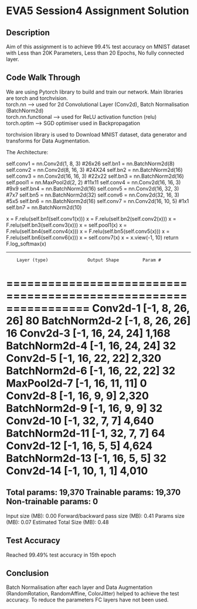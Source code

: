 # EVA5 Session4 Assignment Solution

## Description
Aim of this assignment is to achieve 99.4% test accuracy on MNIST dataset with Less than 20K Parameters, Less than 20 Epochs, No fully connected layer.

## Code Walk Through
We are using Pytorch library to build and train our network. Main libraries are torch and torchvision.  
torch.nn --> used for 2d Convolutional Layer (Conv2d), Batch Normalisation (BatchNorm2d)  
torch.nn.functional --> used for ReLU activation function (relu)  
torch.optim --> SGD optimiser used in Backpropagation  

torchvision library is used to Download MNIST dataset, data generator and transforms for Data Augmentation.  

The Architecture:

self.conv1 = nn.Conv2d(1, 8, 3)   #26x26
self.bn1   = nn.BatchNorm2d(8)
self.conv2 = nn.Conv2d(8, 16, 3)  #24X24
self.bn2   = nn.BatchNorm2d(16)
self.conv3 = nn.Conv2d(16, 16, 3) #22x22
self.bn3   = nn.BatchNorm2d(16)
self.pool1 = nn.MaxPool2d(2, 2)   #11x11
self.conv4 = nn.Conv2d(16, 16, 3)   #9x9
self.bn4   = nn.BatchNorm2d(16)
self.conv5 = nn.Conv2d(16, 32, 3)  #7x7
self.bn5   = nn.BatchNorm2d(32)
self.conv6 = nn.Conv2d(32, 16, 3) #5x5
self.bn6   = nn.BatchNorm2d(16)
self.conv7 = nn.Conv2d(16, 10, 5) #1x1
self.bn7   = nn.BatchNorm2d(10)
  
x = F.relu(self.bn1(self.conv1(x)))
x = F.relu(self.bn2(self.conv2(x)))
x = F.relu(self.bn3(self.conv3(x)))
x = self.pool1(x)
x = F.relu(self.bn4(self.conv4(x)))
x = F.relu(self.bn5(self.conv5(x)))
x = F.relu(self.bn6(self.conv6(x)))
x = self.conv7(x)
x = x.view(-1, 10)
return F.log_softmax(x)

----------------------------------------------------------------
        Layer (type)               Output Shape         Param #
================================================================
            Conv2d-1            [-1, 8, 26, 26]              80
       BatchNorm2d-2            [-1, 8, 26, 26]              16
            Conv2d-3           [-1, 16, 24, 24]           1,168
       BatchNorm2d-4           [-1, 16, 24, 24]              32
            Conv2d-5           [-1, 16, 22, 22]           2,320
       BatchNorm2d-6           [-1, 16, 22, 22]              32
         MaxPool2d-7           [-1, 16, 11, 11]               0
            Conv2d-8             [-1, 16, 9, 9]           2,320
       BatchNorm2d-9             [-1, 16, 9, 9]              32
           Conv2d-10             [-1, 32, 7, 7]           4,640
      BatchNorm2d-11             [-1, 32, 7, 7]              64
           Conv2d-12             [-1, 16, 5, 5]           4,624
      BatchNorm2d-13             [-1, 16, 5, 5]              32
           Conv2d-14             [-1, 10, 1, 1]           4,010
================================================================
Total params: 19,370
Trainable params: 19,370
Non-trainable params: 0
----------------------------------------------------------------
Input size (MB): 0.00
Forward/backward pass size (MB): 0.41
Params size (MB): 0.07
Estimated Total Size (MB): 0.48

## Test Accuracy
Reached 99.49% test accuracy in 15th epoch

## Conclusion
Batch Normalisation after each layer and Data Augmentation (RandomRotation, RandomAffine, ColorJitter) helped to achieve the test accuracy. To reduce the parameters FC layers have not been used.
